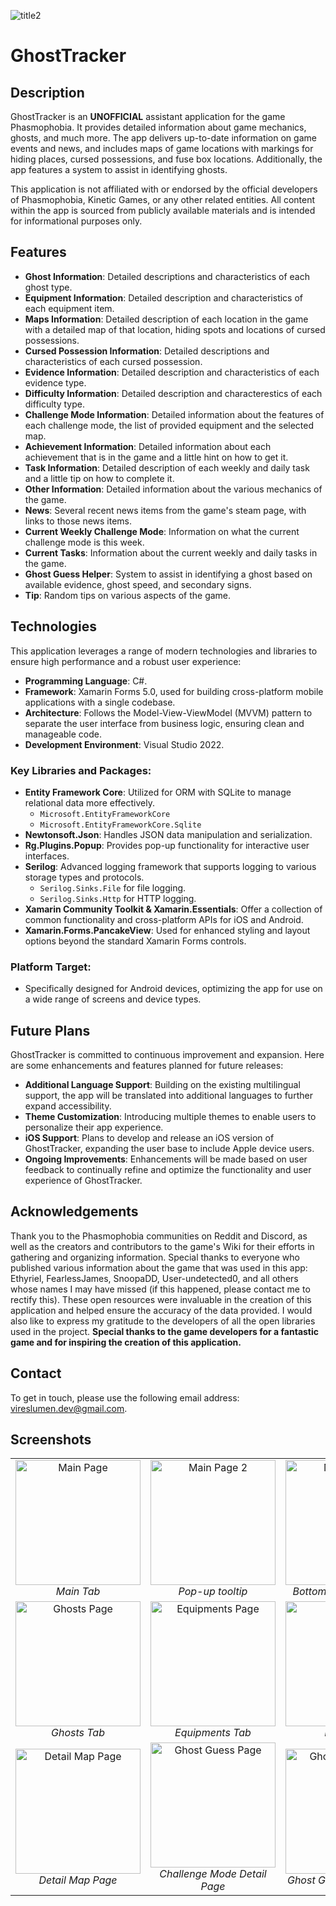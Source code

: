 ![title2](https://github.com/user-attachments/assets/2d9dbcc3-63c4-43f9-bc35-5cabcd193269)
# GhostTracker
## Description
GhostTracker is an **UNOFFICIAL** assistant application for the game Phasmophobia. It provides detailed information about game mechanics, ghosts, and much more. The app delivers up-to-date information on game events and news, and includes maps of game locations with markings for hiding places, cursed possessions, and fuse box locations. Additionally, the app features a system to assist in identifying ghosts.

This application is not affiliated with or endorsed by the official developers of Phasmophobia, Kinetic Games, or any other related entities. All content within the app is sourced from publicly available materials and is intended for informational purposes only.

## Features
- **Ghost Information**: Detailed descriptions and characteristics of each ghost type.
- **Equipment Information**: Detailed description and characteristics of each equipment item.
- **Maps Information**: Detailed description of each location in the game with a detailed map of that location, hiding spots and locations of cursed possessions.
- **Cursed Possession Information**: Detailed descriptions and characteristics of each cursed possession.
- **Evidence Information**: Detailed description and characteristics of each evidence type.
- **Difficulty Information**: Detailed description and characterestics of each difficulty type.
- **Challenge Mode Information**: Detailed information about the features of each challenge mode, the list of provided equipment and the selected map.
- **Achievement Information**: Detailed information about each achievement that is in the game and a little hint on how to get it.
- **Task Information**: Detailed description of each weekly and daily task and a little tip on how to complete it.
- **Other Information**: Detailed information about the various mechanics of the game.
- **News**: Several recent news items from the game's steam page, with links to those news items.
- **Current Weekly Challenge Mode**: Information on what the current challenge mode is this week.
- **Current Tasks**: Information about the current weekly and daily tasks in the game.
- **Ghost Guess Helper**: System to assist in identifying a ghost based on available evidence, ghost speed, and secondary signs.
- **Tip**: Random tips on various aspects of the game.

## Technologies
This application leverages a range of modern technologies and libraries to ensure high performance and a robust user experience:

- **Programming Language**: C#.
- **Framework**: Xamarin Forms 5.0, used for building cross-platform mobile applications with a single codebase.
- **Architecture**: Follows the Model-View-ViewModel (MVVM) pattern to separate the user interface from business logic, ensuring clean and manageable code.
- **Development Environment**: Visual Studio 2022.

### Key Libraries and Packages:
- **Entity Framework Core**: Utilized for ORM with SQLite to manage relational data more effectively.
  - `Microsoft.EntityFrameworkCore`
  - `Microsoft.EntityFrameworkCore.Sqlite`
- **Newtonsoft.Json**: Handles JSON data manipulation and serialization.
- **Rg.Plugins.Popup**: Provides pop-up functionality for interactive user interfaces.
- **Serilog**: Advanced logging framework that supports logging to various storage types and protocols.
  - `Serilog.Sinks.File` for file logging.
  - `Serilog.Sinks.Http` for HTTP logging.
- **Xamarin Community Toolkit & Xamarin.Essentials**: Offer a collection of common functionality and cross-platform APIs for iOS and Android.
- **Xamarin.Forms.PancakeView**: Used for enhanced styling and layout options beyond the standard Xamarin Forms controls.

### Platform Target:
- Specifically designed for Android devices, optimizing the app for use on a wide range of screens and device types.

## Future Plans
GhostTracker is committed to continuous improvement and expansion. Here are some enhancements and features planned for future releases:

- **Additional Language Support**: Building on the existing multilingual support, the app will be translated into additional languages to further expand accessibility.
- **Theme Customization**: Introducing multiple themes to enable users to personalize their app experience.
- **iOS Support**: Plans to develop and release an iOS version of GhostTracker, expanding the user base to include Apple device users.
- **Ongoing Improvements**: Enhancements will be made based on user feedback to continually refine and optimize the functionality and user experience of GhostTracker.

## Acknowledgements

Thank you to the Phasmophobia communities on Reddit and Discord, as well as the creators and contributors to the game's Wiki for their efforts in gathering and organizing information. Special thanks to everyone who published various information about the game that was used in this app: Ethyriel, FearlessJames, SnoopaDD, User-undetected0, and all others whose names I may have missed (if this happened, please contact me to rectify this). These open resources were invaluable in the creation of this application and helped ensure the accuracy of the data provided. I would also like to express my gratitude to the developers of all the open libraries used in the project. **Special thanks to the game developers for a fantastic game and for inspiring the creation of this application.**

## Contact

To get in touch, please use the following email address: [vireslumen.dev@gmail.com](mailto:vireslumen.dev@gmail.com).

## Screenshots
<table style="border-collapse: collapse; border: none;">
  <tr>
    <td align="center"   width="300"><img src="https://github.com/user-attachments/assets/5fd8fb5c-d45c-4f43-ba99-e4fdbc71cb9f" width="200" alt="Main Page"/><br><em>Main Tab</em></td>
    <td align="center"   width="300"><img src="https://github.com/user-attachments/assets/c669ab34-814f-4f7d-a723-b3a8faf9db31" width="200" alt="Main Page 2"/><br><em>Pop-up tooltip</em></td>
    <td align="center"   width="300"><img src="https://github.com/user-attachments/assets/5325a94b-3b4f-4131-bac6-8382a7d492fe" width="200" alt="Main Page 3"/><br><em>Bottom of the Main Tab</em></td>
  </tr>
  <tr>
    <td align="center" ><img src="https://github.com/user-attachments/assets/ec567c1a-5f3c-4f96-a8c1-2448cb918453" width="200" alt="Ghosts Page"/><br><em>Ghosts Tab</em></td>
    <td align="center" ><img src="https://github.com/user-attachments/assets/e1a62615-133f-40d6-9b49-3ec07d7992cf" width="200" alt="Equipments Page"/><br><em>Equipments Tab</em></td>
    <td align="center" ><img src="https://github.com/user-attachments/assets/cf9fdc4e-c588-4ae3-9ae0-4cec72fa1493" width="200" alt="Maps Page"/><br><em>Maps Tab</em></td>
    <td align="center" width="300"><img src="https://github.com/user-attachments/assets/f6403cfb-244d-425f-8d6e-7976622ee4d2" width="200" alt="Cursed Possessions Page"/><br><em>Cursed Possessions Tab</em></td>
  </tr>
  <tr>
    <td align="center" ><img src="https://github.com/user-attachments/assets/56753088-1980-46de-87d4-1186db7e2622" width="200" alt="Detail Map Page"/><br><em>Detail Map Page</em></td>
    <td align="center" ><img src="https://github.com/user-attachments/assets/fb6aee52-d4e5-49e0-8428-f2e4e2019a94" width="200" alt="Ghost Guess Page"/><br><em>Challenge Mode Detail Page</em></td>
    <td align="center" ><img src="https://github.com/user-attachments/assets/480203e1-b436-4711-8df2-33ecf3379c6c" width="200" alt="Ghost Guess Page"/><br><em>Ghost Guess Helper Page</em></td>
  </tr>
</table>
